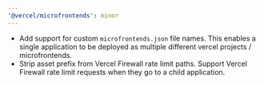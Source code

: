 ```yaml
---
'@vercel/microfrontends': minor
---
```


- Add support for custom `microfrontends.json` file names. This enables a single application to be deployed as multiple different vercel projects / microfrontends.
- Strip asset prefix from Vercel Firewall rate limit paths. Support Vercel Firewall rate limit requests when they go to a child application.
